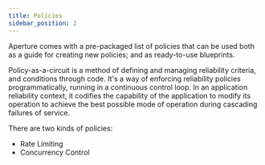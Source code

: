 ```yaml
---
title: Policies
sidebar_position: 2
---
```


Aperture comes with a pre-packaged list of policies that can be used both as a
guide for creating new policies; and as ready-to-use blueprints.

Policy-as-a-circuit is a method of defining and managing reliability criteria,
and conditions through code. It's a way of enforcing reliability policies
programmatically, running in a continuous control loop. In an application
reliability context, it codifies the capability of the application to modify its
operation to achieve the best possible mode of operation during cascading
failures of service.

There are two kinds of policies:

- Rate Limiting
- Concurrency Control
